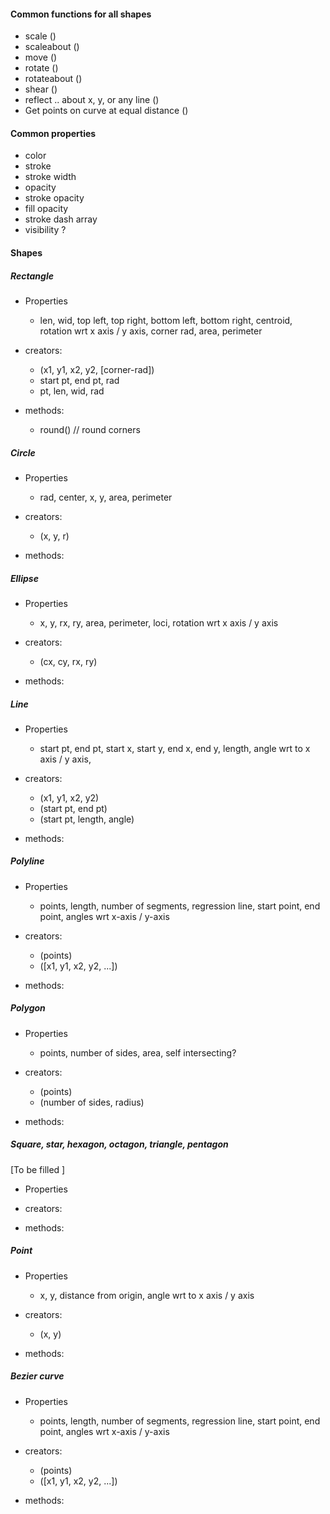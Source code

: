 #### Common functions for all shapes

* scale ()
* scaleabout ()
* move ()
* rotate ()
* rotateabout ()
* shear ()
* reflect .. about x, y, or any line ()
* Get points on curve at equal distance ()

#### Common properties

* color
* stroke
* stroke width
* opacity
* stroke opacity
* fill opacity
* stroke dash array
* visibility ?

#### Shapes

##### Rectangle

* Properties
   - len, wid, top left, top right, bottom left, bottom right, centroid, rotation wrt x axis / y axis, corner rad, area, perimeter
  
* creators:
	- (x1, y1, x2, y2, [corner-rad])
	- start pt, end pt, rad
	- pt, len, wid, rad
	
* methods:
	- round() // round corners
	
##### Circle
* Properties
   - rad, center, x, y, area, perimeter
   
* creators: 
	- (x, y, r)
	
* methods:


##### Ellipse
* Properties
    - x, y, rx, ry, area, perimeter, loci, rotation wrt x axis / y axis
   
* creators: 
	- (cx, cy, rx, ry)
	
* methods:

	

##### Line
* Properties
    - start pt, end pt, start x, start y, end x, end y, length, angle wrt to x axis / y axis,
   
* creators: 
	- (x1, y1, x2, y2)
	- (start pt, end pt)
	- (start pt, length, angle)
	
* methods:
     
	
##### Polyline
* Properties
    - points, length, number of segments, regression line, start point, end point, angles wrt x-axis / y-axis
   
* creators: 
	* 	(points)
	* 	([x1, y1, x2, y2, ...])
	
* methods:

   	 
##### Polygon
* Properties
	* points, number of sides, area, self intersecting?
   
* creators: 
	* 	(points)
	* 	(number of sides, radius)
	
* methods:


	
##### Square, star, hexagon, octagon, triangle, pentagon

[To be filled ]

* Properties
    
* creators: 
	
* methods:



##### Point
* Properties
    *    x, y, distance from origin, angle wrt to x axis / y axis
   
* creators: 
	* 	(x, y)

* methods:



##### Bezier curve
* Properties
    - points, length, number of segments, regression line, start point, end point, angles wrt x-axis / y-axis
   
* creators: 
	* 	(points)
	* 	([x1, y1, x2, y2, ...])
	
* methods:
